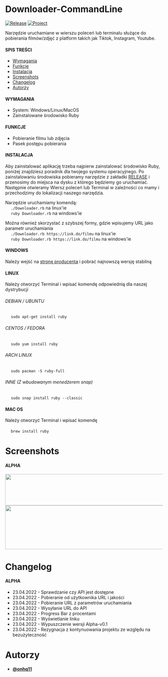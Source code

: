 # Downloader-CommandLine
[![Release](https://img.shields.io/github/v/release/sagin-pl/Downloader-CommandLine)](https://github.com/sagin-pl/Downloader-CommandLine/releases)
[![Project](https://img.shields.io/badge/project-SAGIN--PL-green)](https://github.com/sagin-pl)

Narzędzie uruchamiane w wierszu poleceń lub terminalu służące do pobierania filmów/zdjęć z platform takich jak Tiktok, Instagram, Youtube.

#### SPIS TREŚCI
- [Wymagania](#wymagania)
- [Funkcje](#funkcje)
- [Instalacja](#instalacja)
- [Screenshots](#screenshots)
- [Changelog](#changelog)
- [Autorzy](#autorzy)

#### WYMAGANIA
- System: Windows/Linux/MacOS
- Zainstalowane środowisko Ruby

#### FUNKCJE
- Pobieranie filmu lub zdjęcia
- Pasek postępu pobierania </br>

#### INSTALACJA
Aby zainstalować aplikację trzeba najpierw zainstalować środowisko Ruby, poniżej znajdziesz poradnik dla twojego systemu operacyjnego. Po zainstalowaniu środowiska pobieramy narzędzie z zakładki [RELEASE](https://github.com/sagin-pl/Downloader-CommandLine/releases) i przenosimy do miejsca na dysku z którego będziemy go uruchamiać. Następnie otwieramy Wiersz poleceń lub Terminal w zależności co mamy i przechodzimy do lokalizacji naszego narzędzia.</br>

Narzędzie uruchamiamy komendą:</br>
&emsp; `./Downloader.rb` na linux'ie</br>
&emsp; `ruby Downloader.rb` na windows'ie

Można również skorzystać z szybszej formy, gdzie wpisujemy URL jako parametr uruchamiania</br>
&emsp; `./Downloader.rb https://link.do/filmu` na linux'ie</br>
&emsp; `ruby Downloader.rb https://link.do/filmu` na windows'ie

#### WINDOWS
Należy wejść na [stronę producenta](https://www.ruby-lang.org/en/downloads) i pobrać najnowszą wersję stabilną

#### LINUX
Należy otworzyć Terminal i wpisać komendę odpowiednią dla naszej dystrybucji

###### DEBIAN / UBUNTU
&emsp; `sudo apt-get install ruby`

###### CENTOS / FEDORA
&emsp; `sudo yum install ruby`

###### ARCH LINUX
&emsp; `sudo pacman -S ruby-full`

###### INNE (Z wbudowanym menedżerem snap)
&emsp; `sudo snap install ruby --classic`

#### MAC OS
Należy otworzyć Terminal i wpisać komendę</br></br>
&emsp; `brew install ruby`

# Screenshots
#### ALPHA
<img src='https://imgur.com/Gunhs8H.jpg' height='100' width='680'/>
<img src='https://imgur.com/rf6j28W.jpg' height='140' width='680'/>

# Changelog
#### ALPHA
- 23.04.2022 - Sprawdzanie czy API jest dostępne
- 23.04.2022 - Pobieranie od użytkownika URL i jakości
- 23.04.2022 - Pobieranie URL z parametrów uruchamiania
- 23.04.2022 - Wysyłanie URL do API
- 23.04.2022 - Progress Bar z procentami
- 23.04.2022 - Wyświetlanie linku
- 23.04.2022 - Wypuszczenie wersji Alpha-v0.1
- 23.04.2022 - Rezygnacja z kontynuowania projektu ze względu na bezużyteczność

# Autorzy
- **[@onhq11](https://github.com/onhq11)**
